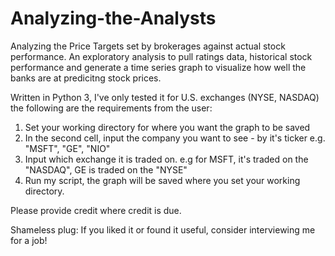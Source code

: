 # Analyzing-the-Analysts
Analyzing the Price Targets set by brokerages against actual stock performance. An exploratory analysis to pull ratings data, historical stock performance and generate a time series graph to visualize how well the banks are at predicitng stock prices.

Written in Python 3, I've only tested it for U.S. exchanges (NYSE, NASDAQ) the following are the requirements from the user:
  1) Set your working directory for where you want the graph to be saved
  2) In the second cell, input the company you want to see - by it's ticker e.g. "MSFT", "GE", "NIO"
  3) Input which exchange it is traded on. e.g for MSFT, it's traded on the "NASDAQ", GE is traded on the "NYSE"
  4) Run my script, the graph will be saved where you set your working directory. 
  
Please provide credit where credit is due. 

Shameless plug: If you liked it or found it useful, consider interviewing me for a job!
